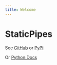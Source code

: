 ```yaml
---
title: Welcome
---
```



# StaticPipes

See [GitHub](https://github.com/StaticPipes/StaticPipes) or [PyPi](https://pypi.org/project/staticpipes/)

Or [Python Docs](reference/staticpipes.html)

